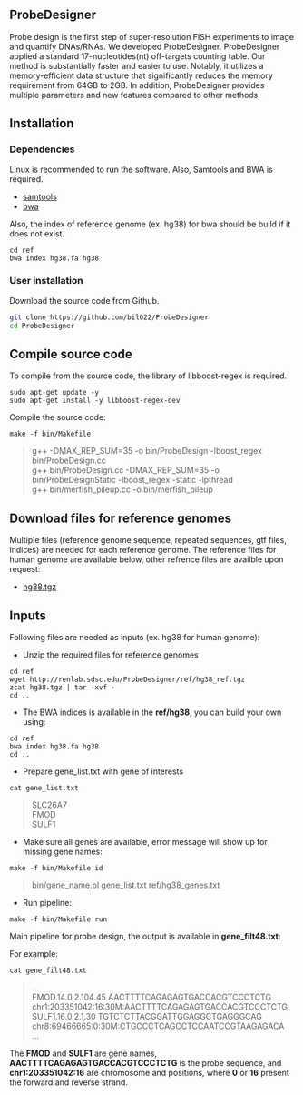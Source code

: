 ## ProbeDesigner
Probe design is the first step of super-resolution FISH experiments to image and quantify DNAs/RNAs. 
We developed ProbeDesigner. ProbeDesigner applied a standard 17-nucleotides(nt) off-targets counting table. Our method is substantially faster and easier to use. Notably, it utilizes a memory-efficient data structure that significantly reduces the memory requirement from 64GB to 2GB. In addition, ProbeDesigner provides multiple parameters and new features compared to other methods.

## Installation

### Dependencies

Linux is recommended to run the software. Also, Samtools and BWA is required. 

* [samtools](https://www.htslib.org/)
* [bwa](https://github.com/lh3/bwa)

Also, the index of reference genome (ex. hg38) for bwa should be build if it does not exist.

```
cd ref
bwa index hg38.fa hg38
```

### User installation

Download the source code from Github.

```sh
git clone https://github.com/bil022/ProbeDesigner
cd ProbeDesigner
```

## Compile source code

To compile from the source code, the library of libboost-regex is required.

```
sudo apt-get update -y
sudo apt-get install -y libboost-regex-dev
```
Compile the source code:

```
make -f bin/Makefile 
```

> g++ -DMAX_REP_SUM=35 -o bin/ProbeDesign -lboost_regex bin/ProbeDesign.cc<br/>
> g++ bin/ProbeDesign.cc -DMAX_REP_SUM=35 -o bin/ProbeDesignStatic -lboost_regex -static -lpthread<br/>
> g++ bin/merfish_pileup.cc -o bin/merfish_pileup

## Download files for reference genomes

Multiple files (reference genome sequence, repeated sequences, gtf files, indices) are needed for each reference genome. The reference files for human genome are available below, other refrence files are availble upon request:

* [hg38.tgz](http://renlab.sdsc.edu/ProbeDesigner/ref/hg38.tgz/)

## Inputs

Following files are needed as inputs (ex. hg38 for human genome):

* Unzip the required files for reference genomes

```
cd ref
wget http://renlab.sdsc.edu/ProbeDesigner/ref/hg38_ref.tgz
zcat hg38.tgz | tar -xvf -
cd ..
```

* The BWA indices is available in the **ref/hg38**, you can build your own using:

```
cd ref
bwa index hg38.fa hg38
cd ..
```

* Prepare gene_list.txt with gene of interests

```
cat gene_list.txt 
```

> SLC26A7<br/>
> FMOD<br/>
> SULF1<br/>

* Make sure all genes are available, error message will show up for missing gene names:

```
make -f bin/Makefile id
```
> bin/gene_name.pl gene_list.txt ref/hg38_genes.txt

* Run pipeline:

```
make -f bin/Makefile run
```

Main pipeline for probe design, the output is available in **gene_filt48.txt**:

For example:

```
cat gene_filt48.txt
```
> ...<br/>
> FMOD.14.0.2.104.45      AACTTTTCAGAGAGTGACCACGTCCCTCTG  chr1:203351042:16:30M:AACTTTTCAGAGAGTGACCACGTCCCTCTG<br/>
> SULF1.16.0.2.1.30       TGTCTCTTACGGATTGGAGGCTGAGGGCAG  chr8:69466665:0:30M:CTGCCCTCAGCCTCCAATCCGTAAGAGACA<br/>
> ...<br/>

The **FMOD** and **SULF1** are gene names, **AACTTTTCAGAGAGTGACCACGTCCCTCTG** is the probe sequence, and **chr1:203351042:16** are chromosome and positions, where **0** or **16** present the forward and reverse strand. 